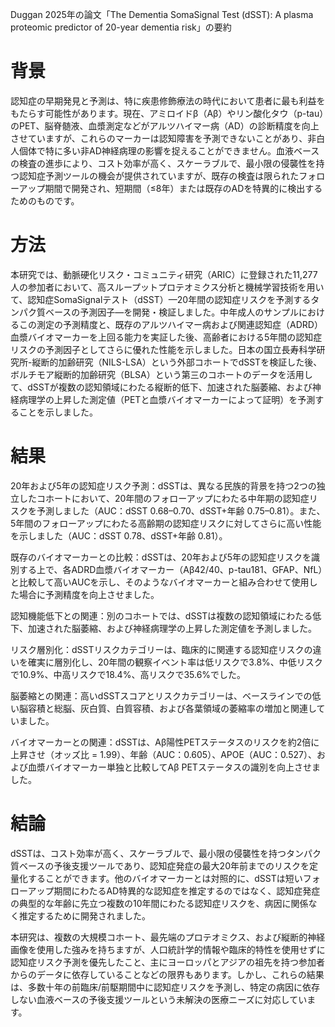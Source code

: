 Duggan 2025年の論文「The Dementia SomaSignal Test (dSST): A plasma proteomic predictor of 20-year dementia risk」の要約

# 背景

認知症の早期発見と予測は、特に疾患修飾療法の時代において患者に最も利益をもたらす可能性があります。現在、アミロイドβ（Aβ）やリン酸化タウ（p-tau）のPET、脳脊髄液、血漿測定などがアルツハイマー病（AD）の診断精度を向上させていますが、これらのマーカーは認知障害を予測できないことがあり、非白人個体で特に多い非AD神経病理の影響を捉えることができません。血液ベースの検査の進歩により、コスト効率が高く、スケーラブルで、最小限の侵襲性を持つ認知症予測ツールの機会が提供されていますが、既存の検査は限られたフォローアップ期間で開発され、短期間（≤8年）または既存のADを特異的に検出するためのものです。

# 方法

本研究では、動脈硬化リスク・コミュニティ研究（ARIC）に登録された11,277人の参加者において、高スループットプロテオミクス分析と機械学習技術を用いて、認知症SomaSignalテスト（dSST）—20年間の認知症リスクを予測するタンパク質ベースの予測因子—を開発・検証しました。中年成人のサンプルにおけるこの測定の予測精度と、既存のアルツハイマー病および関連認知症（ADRD）血漿バイオマーカーを上回る能力を実証した後、高齢者における5年間の認知症リスクの予測因子としてさらに優れた性能を示しました。日本の国立長寿科学研究所-縦断的加齢研究（NILS-LSA）という外部コホートでdSSTを検証した後、ボルチモア縦断的加齢研究（BLSA）という第三のコホートのデータを活用して、dSSTが複数の認知領域にわたる縦断的低下、加速された脳萎縮、および神経病理学の上昇した測定値（PETと血漿バイオマーカーによって証明）を予測することを示しました。

# 結果

20年および5年の認知症リスク予測：dSSTは、異なる民族的背景を持つ2つの独立したコホートにおいて、20年間のフォローアップにわたる中年期の認知症リスクを予測しました（AUC：dSST 0.68–0.70、dSST+年齢 0.75–0.81）。また、5年間のフォローアップにわたる高齢期の認知症リスクに対してさらに高い性能を示しました（AUC：dSST 0.78、dSST+年齢 0.81）。

既存のバイオマーカーとの比較：dSSTは、20年および5年の認知症リスクを識別する上で、各ADRD血漿バイオマーカー（Aβ42/40、p-tau181、GFAP、NfL）と比較して高いAUCを示し、そのようなバイオマーカーと組み合わせて使用した場合に予測精度を向上させました。

認知機能低下との関連：別のコホートでは、dSSTは複数の認知領域にわたる低下、加速された脳萎縮、および神経病理学の上昇した測定値を予測しました。

リスク層別化：dSSTリスクカテゴリーは、臨床的に関連する認知症リスクの違いを確実に層別化し、20年間の観察イベント率は低リスクで3.8%、中低リスクで10.9%、中高リスクで18.4%、高リスクで35.6%でした。

脳萎縮との関連：高いdSSTスコアとリスクカテゴリーは、ベースラインでの低い脳容積と総脳、灰白質、白質容積、および各葉領域の萎縮率の増加と関連していました。

バイオマーカーとの関連：dSSTは、Aβ陽性PETステータスのリスクを約2倍に上昇させ（オッズ比 = 1.99）、年齢（AUC：0.605）、APOE（AUC：0.527）、および血漿バイオマーカー単独と比較してAβ PETステータスの識別を向上させました。

# 結論

dSSTは、コスト効率が高く、スケーラブルで、最小限の侵襲性を持つタンパク質ベースの予後支援ツールであり、認知症発症の最大20年前までのリスクを定量化することができます。他のバイオマーカーとは対照的に、dSSTは短いフォローアップ期間にわたるAD特異的な認知症を推定するのではなく、認知症発症の典型的な年齢に先立つ複数の10年間にわたる認知症リスクを、病因に関係なく推定するために開発されました。

本研究は、複数の大規模コホート、最先端のプロテオミクス、および縦断的神経画像を使用した強みを持ちますが、人口統計学的情報や臨床的特性を使用せずに認知症リスク予測を優先したこと、主にヨーロッパとアジアの祖先を持つ参加者からのデータに依存していることなどの限界もあります。しかし、これらの結果は、多数十年の前臨床/前駆期間中に認知症リスクを予測し、特定の病因に依存しない血液ベースの予後支援ツールという未解決の医療ニーズに対応しています。